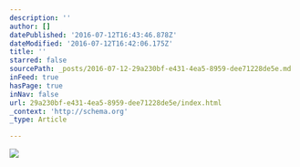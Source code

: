 ```yaml
---
description: ''
author: []
datePublished: '2016-07-12T16:43:46.878Z'
dateModified: '2016-07-12T16:42:06.175Z'
title: ''
starred: false
sourcePath: _posts/2016-07-12-29a230bf-e431-4ea5-8959-dee71228de5e.md
inFeed: true
hasPage: true
inNav: false
url: 29a230bf-e431-4ea5-8959-dee71228de5e/index.html
_context: 'http://schema.org'
_type: Article

---
```

![](https://the-grid-user-content.s3-us-west-2.amazonaws.com/24e2360f-c223-44c3-a67d-31b09192fba3.jpg)